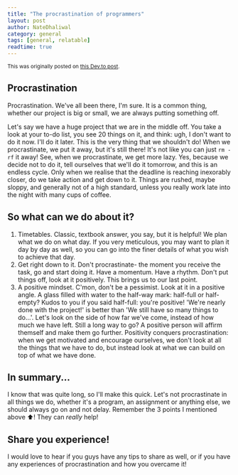 ```yaml
---
title: "The procrastination of programmers"
layout: post
author: NateDhaliwal
category: general
tags: [general, relatable]
readtime: true
---
```


<small>This was originally posted on [this Dev.to post](https://dev.to/natedhaliwal/procrastination-2eop).</small>

## Procrastination
Procrastination. We've all been there, I'm sure. It is a common thing, whether our project is big or small, we are always putting something off.

Let's say we have a huge project that we are in the middle off. You take a look at your to-do list, you see 20 things on it, and think: ugh, I don't want to do it now. I'll do it later. This is the very thing that we shouldn't do! When we procrastinate, we put it away, but it's still there! It's not like you can just `rm -rf` it away! See, when we procrastinate, we get more lazy. Yes, because we decide not to do it, tell ourselves that we'll do it tomorrow, and this is an endless cycle. Only when we realise that the deadline is reaching inexorably closer, do we take action and get down to it. Things are rushed, maybe sloppy, and generally not of a high standard, unless you really work late into the night with many cups of coffee.

## So what can we do about it?
1. Timetables. Classic, textbook answer, you say, but it is helpful! We plan what we do on what day. If you very meticulous, you may want to plan it day by day as well, so you can go into the finer details of what you wish to achieve that day.
2. Get right down to it. Don't procrastinate- the moment you receive the task, go and start doing it. Have a momentum. Have a rhythm. Don't put things off, look at it positively. This brings us to our last point.
3. A positive mindset. C'mon, don't be a pessimist. Look at it in a positive angle. A glass filled with water to the half-way mark: half-full or half-empty? Kudos to you if you said half-full: you're positive! 'We're nearly done with the project!' is better than 'We still have so many things to do...'. Let's look on the side of how far we've come, instead of how much we have left. Still a long way to go? A positive person will affirm themself and make them go further. Positivity conquers procrastination: when we get motivated and encourage ourselves, we don't look at all the things that we have to do, but instead look at what we can build on top of what we have done.

## In summary...
I know that was quite long, so I'll make this quick. Let's not procrastinate in all things we do, whether it's a program, an assignment or anything else, we should always go on and not delay. Remember the 3 points I mentioned above ⬆️! They can _really_ help!

## Share you experience! 
I would love to hear if you guys have any tips to share as well, or if you have any experiences of procrastination and how you overcame it!
